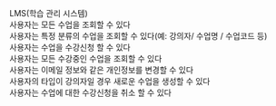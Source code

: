 LMS(학습 관리 시스템)  
사용자는 모든 수업을 조회할 수 있다  
사용자는 특정 분류의 수업을 조회할 수 있다(예: 강의자/ 수업명 / 수업코드 등)  
사용자는 수업을 수강신청 할 수 있다  
사용자는 모든 수강중인 수업을 조회할 수 있다  
사용자는 이메일 정보와 같은 개인정보를 변경할 수 있다  
사용자의 타입이 강의자일 경우 새로운 수업을 생성할 수 있다  
사용자는 수업에 대한 수강신청을 취소 할 수 있다  
